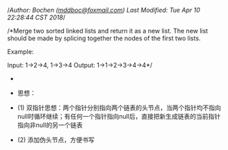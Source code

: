 /*Author: Bochen (mddboc@foxmail.com)
Last Modified: Tue Apr 10 22:28:44 CST 2018*/

/*Merge two sorted linked lists and return it as a new list. The new list should be made by splicing together the nodes of the first two lists.

 Example:

 Input: 1->2->4, 1->3->4
 Output: 1->1->2->3->4->4*/


 
* 
* 思想：

* (1) 双指针思想：两个指针分别指向两个链表的头节点，当两个指针均不指向null时循环继续；有任何一个指针指向null后，直接把新生成链表的当前指针指向非null的另一个链表

* (2) 添加伪头节点，方便书写



